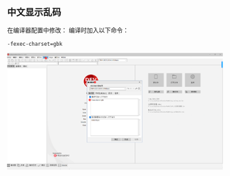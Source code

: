 ## 中文显示乱码

在编译器配置中修改：
		编译时加入以下命令：

```
-fexec-charset=gbk
```

![Chinese_problem](https://github.com/JiangNanDream/CPP-Learn/blob/main/other/Chinese_problem.png)

